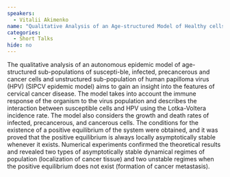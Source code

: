 ```yaml
---
speakers:
  - Vitalii Akimenko
name: "Qualitative Analysis of an Age-structured Model of Healthy cells, Dysplasia, Cervical Cancer Cells and  HPV Dynamics"
categories:
  - Short Talks
hide: no
---
```

The qualitative analysis of an autonomous epidemic model of age-structured sub-populations of suscepti-ble, infected, precancerous and cancer cells and unstructured sub-population of human papilloma virus (HPV) (SIPCV epidemic model) aims to gain an insight into the features of cervical cancer disease. The model takes into account the immune response of the organism to the virus population and describes the interaction between susceptible cells and HPV using the Lotka-Voltera incidence rate. The model also considers the growth and death rates of infected, precancerous, and cancerous cells. The conditions for the existence of a positive equilibrium of the system were obtained, and it was proved that the positive equilibrium is always locally asymptotically stable whenever it exists. Numerical experiments confirmed the theoretical results and revealed two types of asymptotically stable dynamical regimes of population (localization of cancer tissue) and two unstable regimes when the positive equilibrium does not exist (formation of cancer metastasis).
